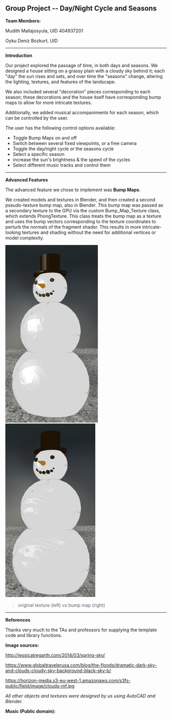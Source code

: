 Group Project -- Day/Night Cycle and Seasons
---

__Team Members:__

Mudith Mallajosyula, UID 404937201

Oyku Deniz Bozkurt, UID


---

__Introduction__

Our project explored the passage of time, in both days and seasons. We designed a house sitting on a grassy plain with a cloudy sky behind it; each "day" the sun rises and sets, and over time the "seasons" change, altering the lighting, textures, and features of the landscape.

We also included several "decoration" pieces corresponding to each season; these decorations and the house itself have corresponding bump maps to allow for more intricate textures. 

Additionally, we added musical accompaniments for each season, which can be controlled by the user.

The user has the following control options available:

  * Toggle Bump Maps on and off
  * Switch between several fixed viewpoints, or a free camera
  * Toggle the day/night cycle or the seasons cycle
  * Select a specific season
  * increase the sun's brightness & the speed of the cycles
  * Select different music tracks and control them

---

__Advanced Features__

The advanced feature we chose to implement was **Bump Maps**.

We created models and textures in Blender, and then created a second pseudo-texture bump map, also in Blender. This bump map was passed as a secondary texture to the GPU via the custom Bump_Map_Texture class, which extends PhongTexture. This class treats the bump map as a texture and uses the bump vectors corresponding to the texture coordinates to perturb the normals of the fragment shader. This results in more intricate-looking textures and shading without the need for additional vertices or model complexity.

![Plain Snowman](./snowman.png) ![Snowman bump map](./snowman_bumped.png)
> original texture (left) vs bump map (right)

---

__References__ 

Thanks very much to the TAs and professors for supplying the template code and library functions.

__Image sources:__

http://jessicatregarth.com/2014/03/spring-sky/

https://www.globaltravelerusa.com/blog/the-floods/dramatic-dark-sky-and-clouds-cloudy-sky-background-black-sky-b/

https://horizon-media.s3-eu-west-1.amazonaws.com/s3fs-public/field/image/clouds-mf.jpg

*All other objects and textures were designed by us using AutoCAD and Blender.*

__Music (Public domain):__
